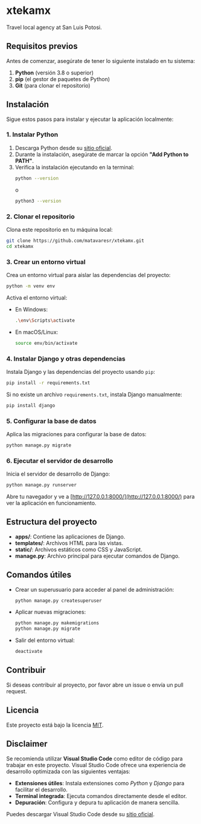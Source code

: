 # xtekamx

Travel local agency at San Luis Potosi.

## Requisitos previos

Antes de comenzar, asegúrate de tener lo siguiente instalado en tu sistema:

1. **Python** (versión 3.8 o superior)
2. **pip** (el gestor de paquetes de Python)
3. **Git** (para clonar el repositorio)

## Instalación

Sigue estos pasos para instalar y ejecutar la aplicación localmente:

### 1. Instalar Python
1. Descarga Python desde su [sitio oficial](https://www.python.org/downloads/).
2. Durante la instalación, asegúrate de marcar la opción **"Add Python to PATH"**.
3. Verifica la instalación ejecutando en la terminal:
   ```bash
   python --version
   ```
   o
   ```bash
   python3 --version
   ```

### 2. Clonar el repositorio
Clona este repositorio en tu máquina local:
```bash
git clone https://github.com/matavaresr/xtekamx.git
cd xtekamx
```

### 3. Crear un entorno virtual
Crea un entorno virtual para aislar las dependencias del proyecto:
```bash
python -m venv env
```

Activa el entorno virtual:
- En Windows:
  ```bash
  .\env\Scripts\activate
  ```
- En macOS/Linux:
  ```bash
  source env/bin/activate
  ```

### 4. Instalar Django y otras dependencias
Instala Django y las dependencias del proyecto usando `pip`:
```bash
pip install -r requirements.txt
```

Si no existe un archivo `requirements.txt`, instala Django manualmente:
```bash
pip install django
```

### 5. Configurar la base de datos
Aplica las migraciones para configurar la base de datos:
```bash
python manage.py migrate
```

### 6. Ejecutar el servidor de desarrollo
Inicia el servidor de desarrollo de Django:
```bash
python manage.py runserver
```

Abre tu navegador y ve a [http://127.0.0.1:8000/](http://127.0.0.1:8000/) para ver la aplicación en funcionamiento.

## Estructura del proyecto

- **apps/**: Contiene las aplicaciones de Django.
- **templates/**: Archivos HTML para las vistas.
- **static/**: Archivos estáticos como CSS y JavaScript.
- **manage.py**: Archivo principal para ejecutar comandos de Django.

## Comandos útiles

- Crear un superusuario para acceder al panel de administración:
  ```bash
  python manage.py createsuperuser
  ```
- Aplicar nuevas migraciones:
  ```bash
  python manage.py makemigrations
  python manage.py migrate
  ```
- Salir del entorno virtual:
  ```bash
  deactivate
  ```

## Contribuir
Si deseas contribuir al proyecto, por favor abre un issue o envía un pull request.

## Licencia
Este proyecto está bajo la licencia [MIT](LICENSE).

## Disclaimer

Se recomienda utilizar **Visual Studio Code** como editor de código para trabajar en este proyecto. Visual Studio Code ofrece una experiencia de desarrollo optimizada con las siguientes ventajas:

- **Extensiones útiles**: Instala extensiones como *Python* y *Django* para facilitar el desarrollo.
- **Terminal integrada**: Ejecuta comandos directamente desde el editor.
- **Depuración**: Configura y depura tu aplicación de manera sencilla.

Puedes descargar Visual Studio Code desde su [sitio oficial](https://code.visualstudio.com/).
